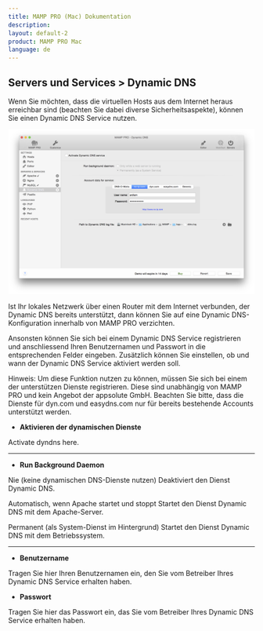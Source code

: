 ```yaml
---
title: MAMP PRO (Mac) Dokumentation
description: 
layout: default-2
product: MAMP PRO Mac
language: de
---
```


## Servers und Services > Dynamic DNS

Wenn Sie möchten, dass die virtuellen Hosts aus dem Internet heraus erreichbar sind (beachten Sie dabei diverse Sicherheitsaspekte), können Sie einen Dynamic DNS Service nutzen. 

![MAMP](DynDNS.png)

Ist Ihr lokales Netzwerk über einen Router mit dem Internet verbunden, der Dynamic DNS bereits unterstützt, dann können Sie auf eine Dynamic DNS-Konfiguration innerhalb von MAMP PRO verzichten.

Ansonsten können Sie sich bei einem Dynamic DNS Service registrieren und anschliessend Ihren Benutzernamen und Passwort in die entsprechenden Felder eingeben. Zusätzlich können Sie einstellen, ob und wann der Dynamic DNS Service aktiviert werden soll.

Hinweis: Um diese Funktion nutzen zu können, müssen Sie sich bei einem der unterstützen Dienste registrieren. Diese sind unabhängig von MAMP PRO und kein Angebot der appsolute GmbH. Beachten Sie bitte, dass die Dienste für dyn.com und easydns.com nur für bereits bestehende Accounts unterstützt werden.

*  **Aktivieren der dynamischen Dienste**

Activate dyndns here.

---

*  **Run Background Daemon**

Nie (keine dynamischen DNS-Dienste nutzen)
Deaktiviert den Dienst Dynamic DNS.

Automatisch, wenn Apache startet und stoppt
Startet den Dienst Dynamic DNS mit dem Apache-Server.

Permanent (als System-Dienst im Hintergrund)
Startet den Dienst Dynamic DNS mit dem Betriebssystem.

---

*  **Benutzername**

Tragen Sie hier Ihren Benutzernamen ein, den Sie vom Betreiber Ihres Dynamic DNS Service erhalten haben.

*  **Passwort**

Tragen Sie hier das Passwort ein, das Sie vom Betreiber Ihres Dynamic DNS Service erhalten haben.



